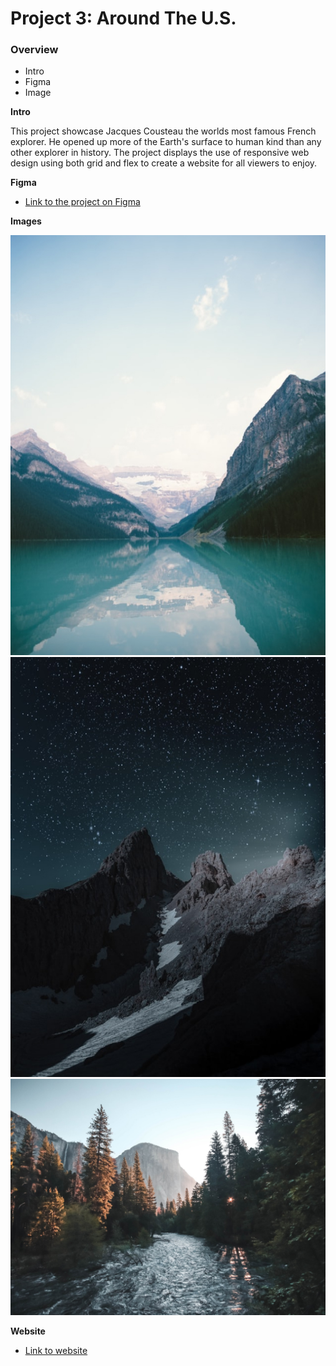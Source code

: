 # Project 3: Around The U.S.

### Overview  

* Intro  
* Figma  
* Image 
  
**Intro**
  
  This project showcase Jacques Cousteau the worlds most famous French explorer.
  He opened up more of the Earth's surface to human kind than any other explorer in history.
  The project displays the use of responsive web design using both grid and flex to create a website for all viewers to enjoy.
  
**Figma**  
  
* [Link to the project on Figma](https://www.figma.com/file/ii4xxsJ0ghevUOcssTlHZv/Sprint-3%3A-Around-the-US?node-id=0%3A1)  
  
**Images**  
  
![Image of Lake Louise](./images/demo/lake-louise.jpg)
![Image of Latemar](./images/demo/latemar.jpg)
![Image of Yosemite](./images/demo/yosemite.jpg)

**Website**

* [Link to website]()
